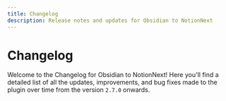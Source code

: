 ```yaml
---
title: Changelog
description: Release notes and updates for Obsidian to NotionNext
---
```


# Changelog

Welcome to the Changelog for Obsidian to NotionNext! Here you'll find a detailed list of all the updates, improvements, and bug fixes made to the plugin over time from the version `2.7.0` onwards.
